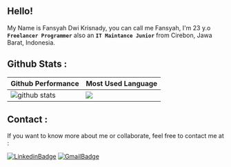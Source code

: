 ## Hello!

My Name is Fansyah Dwi Krisnady, you can call me Fansyah, I'm 23 y.o **`Freelancer Programmer`** also an **`IT Maintance Junior`** from Cirebon, Jawa Barat, Indonesia. <br> 

## Github Stats :

| Github Performance | Most Used Language |
| --- | --- |
| ![github stats](https://github-readme-stats.vercel.app/api?username=fansyah98&show_icons=true&theme=tokyonight) | <img src="https://github-readme-stats.vercel.app/api/top-langs/?username=fansyah98&layout=compact&theme=tokyonight"> |

## Contact :
If you want to know more about me or collaborate, feel free to contact me at :


[![LinkedinBadge](https://img.shields.io/badge/LinkedIn-0077B5?style=for-the-badge&logo=linkedin&logoColor=white)](https://www.linkedin.com/in/fansyahdwi/)
[![GmailBadge](https://img.shields.io/badge/Gmail-D14836?style=for-the-badge&logo=gmail&logoColor=white)](mailto:fansyahdwi204@gmail.com)


